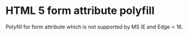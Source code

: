 # HTML 5 form attribute polyfill #

Polyfill for form attribute which is not supported by MS IE and Edge < 16.
